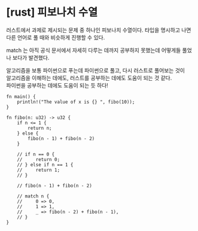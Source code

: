 # [rust] 피보나치 수열

러스트에서 과제로 제시되는 문제 중 하나인 피보나치 수열이다.
타입을 명시하고 나면 다른 언어로 풀 때와 비슷하게 진행할 수 있다.

match 는 아직 공식 문서에서 자세히 다루는 데까지 공부하지 못했는데 어떻게들 풀었나 보다가 발견했다.

알고리즘을 보통 파이썬으로 푸는데 파이썬으로 풀고, 다시 러스트로 풀어보는 것이  
알고리즘을 이해하는 데에도, 러스트를 공부하는 데에도 도움이 되는 것 같다.  
파이썬을 공부하는 데에도 도움이 되는 듯 하다!

```
fn main() {
    println!("The value of x is {} ", fibo(10));
}

fn fibo(n: u32) -> u32 {
    if n <= 1 {
        return n;
    } else {
        fibo(n - 1) + fibo(n - 2)
    }

    // if n == 0 {
    //     return 0;
    // } else if n == 1 {
    //     return 1;
    // }

    // fibo(n - 1) + fibo(n - 2)

    // match n {
    //     0 => 0,
    //     1 => 1,
    //     _ => fibo(n - 2) + fibo(n - 1),
    // }
}
```
